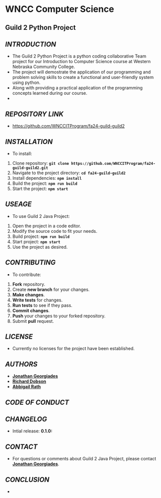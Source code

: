 # **WNCC Computer Science**

## **Guild 2 Python Project**

## *INTRODUCTION*
- The Guild 2 Python Project is a python coding collaborative Team project for our Introduction to Computer Science course at Western Nebraska Community College.
- The project will demostrate the application of our programming and problem solving skills to create a functional and user-friendly system using python.
- Along with providing a practical application of the programming concepts learned during our course.
- 

## *REPOSITORY LINK*
- https://github.com/WNCCITProgram/fa24-guild-guild2

## *INSTALLATION*
- To install:

1. Clone repository: **`git clone https://github.com/WNCCITProgram/fa24-guild-guild2.git`**
2. Navigate to the project directory: **`cd fa24-guild-guild2`**
3. Install dependencies: **`npm install`**
4. Build the project: **`npm run build`**
5. Start the project: **`npm start`**

## *USEAGE*
- To use Guild 2 Java Project:

1. Open the project in a code editor.
2. Modify the source code to fit your needs.
3. Build project: **`npm run build`**
4. Start project: **`npm start`**
5. Use the project as desired.


## *CONTRIBUTING*
- To contribute:

1. **Fork** repository.
2. Create **new branch** for your changes.
3. **Make changes**.
4. **Write tests** for changes.
5. **Run tests** to see if they pass.
6. **Commit changes**.
7. **Push** your changes to your forked repository.
8. Submit **pull** request.

## *LICENSE*
- Currently no licenses for the project have been established.

## *AUTHORS*
- **[Jonathan Georgiades](https://github.com/georgiajWNCC)**
- **[Richard Dobson](https://github.com/)**
- **[Abbigail Rath](https://github.com/abbi0)**

## *CODE OF CONDUCT*

## *CHANGELOG*
- Intial release: **0.1.0:**

## *CONTACT*

- For questions or comments about Guild 2 Java Project, please contact **[Jonathan Georgiades](georgiaj@wncc.edu)**.

## *CONCLUSION*
- 


